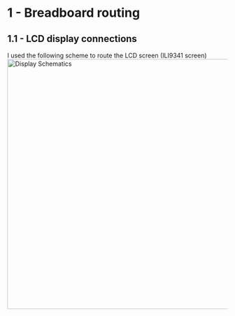 # 1 - Breadboard routing
## 1.1 - LCD display connections
I used the following scheme to route the LCD screen (ILI9341 screen)
<img width="1535" height="572" alt="Display Schematics" src="https://github.com/user-attachments/assets/2e32194e-9094-4bf9-8446-18eb0c0a96b8" />
